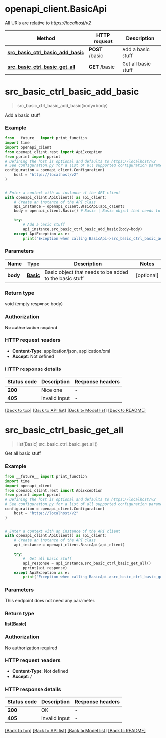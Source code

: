 # openapi_client.BasicApi

All URIs are relative to *https://localhost/v2*

Method | HTTP request | Description
------------- | ------------- | -------------
[**src_basic_ctrl_basic_add_basic**](BasicApi.md#src_basic_ctrl_basic_add_basic) | **POST** /basic | Add a basic stuff
[**src_basic_ctrl_basic_get_all**](BasicApi.md#src_basic_ctrl_basic_get_all) | **GET** /basic |  Get all basic stuff


# **src_basic_ctrl_basic_add_basic**
> src_basic_ctrl_basic_add_basic(body=body)

Add a basic stuff

### Example

```python
from __future__ import print_function
import time
import openapi_client
from openapi_client.rest import ApiException
from pprint import pprint
# Defining the host is optional and defaults to https://localhost/v2
# See configuration.py for a list of all supported configuration parameters.
configuration = openapi_client.Configuration(
    host = "https://localhost/v2"
)


# Enter a context with an instance of the API client
with openapi_client.ApiClient() as api_client:
    # Create an instance of the API class
    api_instance = openapi_client.BasicApi(api_client)
    body = openapi_client.Basic() # Basic | Basic object that needs to be added to the basic stuff (optional)

    try:
        # Add a basic stuff
        api_instance.src_basic_ctrl_basic_add_basic(body=body)
    except ApiException as e:
        print("Exception when calling BasicApi->src_basic_ctrl_basic_add_basic: %s\n" % e)
```

### Parameters

Name | Type | Description  | Notes
------------- | ------------- | ------------- | -------------
 **body** | [**Basic**](Basic.md)| Basic object that needs to be added to the basic stuff | [optional] 

### Return type

void (empty response body)

### Authorization

No authorization required

### HTTP request headers

 - **Content-Type**: application/json, application/xml
 - **Accept**: Not defined

### HTTP response details
| Status code | Description | Response headers |
|-------------|-------------|------------------|
**200** | Nice one |  -  |
**405** | Invalid input |  -  |

[[Back to top]](#) [[Back to API list]](../README.md#documentation-for-api-endpoints) [[Back to Model list]](../README.md#documentation-for-models) [[Back to README]](../README.md)

# **src_basic_ctrl_basic_get_all**
> list[Basic] src_basic_ctrl_basic_get_all()

 Get all basic stuff

### Example

```python
from __future__ import print_function
import time
import openapi_client
from openapi_client.rest import ApiException
from pprint import pprint
# Defining the host is optional and defaults to https://localhost/v2
# See configuration.py for a list of all supported configuration parameters.
configuration = openapi_client.Configuration(
    host = "https://localhost/v2"
)


# Enter a context with an instance of the API client
with openapi_client.ApiClient() as api_client:
    # Create an instance of the API class
    api_instance = openapi_client.BasicApi(api_client)
    
    try:
        #  Get all basic stuff
        api_response = api_instance.src_basic_ctrl_basic_get_all()
        pprint(api_response)
    except ApiException as e:
        print("Exception when calling BasicApi->src_basic_ctrl_basic_get_all: %s\n" % e)
```

### Parameters
This endpoint does not need any parameter.

### Return type

[**list[Basic]**](Basic.md)

### Authorization

No authorization required

### HTTP request headers

 - **Content-Type**: Not defined
 - **Accept**: */*

### HTTP response details
| Status code | Description | Response headers |
|-------------|-------------|------------------|
**200** | OK |  -  |
**405** | Invalid input |  -  |

[[Back to top]](#) [[Back to API list]](../README.md#documentation-for-api-endpoints) [[Back to Model list]](../README.md#documentation-for-models) [[Back to README]](../README.md)

